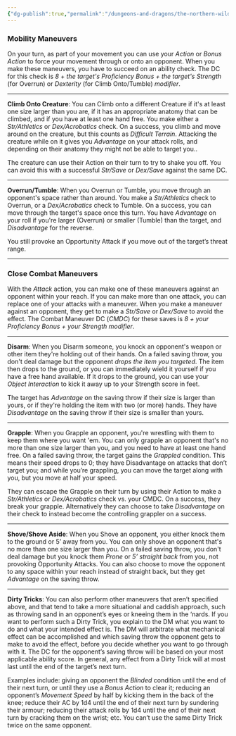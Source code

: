 ```yaml
---
{"dg-publish":true,"permalink":"/dungeons-and-dragons/the-northern-wilds/players/reference-material/combat-maneuvers/","tags":["TTRPG/Campaigns/Northern-Wilds","SRD"]}
---
```


### Mobility Maneuvers
On your turn, as part of your movement you can use your *Action* or *Bonus Action* to force your movement through or onto an opponent. When you make these maneuvers, you have to succeed on an ability check. The DC for this check is *8 + the target's Proficiency Bonus + the target's Strength* (for Overrun) or *Dexterity* (for Climb Onto/Tumble) *modifier*.

---

**Climb Onto Creature**: You can Climb onto a different Creature if it's at least one size larger than you are, if it has an appropriate anatomy that can be climbed, and if you have at least one hand free. You make either a *Str/Athletics* or *Dex/Acrobatics* check. On a success, you climb and move around on the creature, but this counts as *Difficult Terrain*. Attacking the creature while on it gives you *Advantage* on your attack rolls, and depending on their anatomy they might not be able to target you..

The creature can use their Action on their turn to try to shake you off. You can avoid this with a successful *Str/Save* or *Dex/Save* against the same DC.

---

**Overrun/Tumble**: When you Overrun or Tumble, you move through an opponent's space rather than around. You make a *Str/Athletics* check to Overrun, or a *Dex/Acrobatics* check to Tumble. On a success, you can move through the target's space once this turn. You have *Advantage* on your roll if you're larger (Overrun) or smaller (Tumble) than the target, and *Disadvantage* for the reverse.

You still provoke an Opportunity Attack if you move out of the target’s threat range.

---

### Close Combat Maneuvers
With the *Attack* action, you can make one of these maneuvers against an opponent within your reach. If you can make more than one attack, you can replace one of your attacks with a maneuver. When you make a maneuver against an opponent, they get to make a *Str/Save* or *Dex/Save* to avoid the effect. The Combat Maneuver DC (*CMDC*) for these saves is *8 + your Proficiency Bonus + your Strength modifier*.

---

**Disarm**: When you Disarm someone, you knock an opponent's weapon or other item they're holding out of their hands. On a failed saving throw, you don't deal damage but the opponent *drops the item you targeted*. The item then drops to the ground, or you can immediately wield it yourself if you have a free hand available. If it drops to the ground, you can use your *Object Interaction* to kick it away up to your Strength score in feet. 

The target has *Advantage* on the saving throw if their size is larger than yours, or if they're holding the item with two (or more) hands. They have *Disadvantage* on the saving throw if their size is smaller than yours.

---

**Grapple**: When you Grapple an opponent, you're wrestling with them to keep them where you want 'em. You can only grapple an opponent that's no more than one size larger than you, and you need to have at least one hand free. On a failed saving throw, the target gains the *Grappled* condition. This means their speed drops to 0; they have Disadvantage on attacks that don’t target you; and while you’re grappling, you can move the target along with you, but you move at half your speed.

They can escape the Grapple on their turn by using their Action to make a *Str/Athletics* or *Dex/Acrobatics* check vs. your CMDC. On a success, they break your grapple. Alternatively they can choose to take *Disadvantage* on their check to instead become the controlling grappler on a success. 

---

**Shove/Shove Aside**: When you Shove an opponent, you either knock them to the ground or 5’ away from you. You can only shove an opponent that's no more than one size larger than you. On a failed saving throw, you don't deal damage but you knock them *Prone* or *5’ straight back* from you, not provoking Opportunity Attacks. You can also choose to move the opponent to any space within your reach instead of straight back, but they get *Advantage* on the saving throw.

---
**Dirty Tricks**: You can also perform other maneuvers that aren’t specified above, and that tend to take a more situational and caddish approach, such as throwing sand in an opponent’s eyes or kneeing them in the ‘nards. If you want to perform such a Dirty Trick, you explain to the DM what you want to do and what your intended effect is. The DM will arbitrate what mechanical effect can be accomplished and which saving throw the opponent gets to make to avoid the effect, before you decide whether you want to go through with it. The DC for the opponent’s saving throw will be based on your most applicable ability score. In general, any effect from a Dirty Trick will at most last until the end of the target’s next turn. 

Examples include: giving an opponent the *Blinded* condition until the end of their next turn, or until they use a *Bonus Action* to clear it; reducing an opponent’s *Movement Speed* by half by kicking them in the back of the knee; reduce their AC by 1d4 until the end of their next turn by sundering their armour; reducing their attack rolls by 1d4 until the end of their next turn by cracking them on the wrist; etc. You can’t use the same Dirty Trick twice on the same opponent.